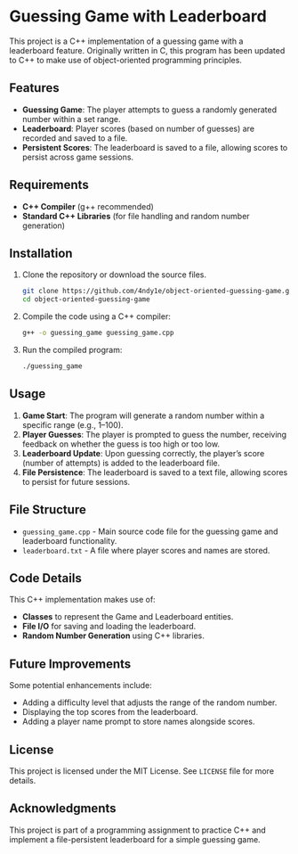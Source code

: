 # Guessing Game with Leaderboard


This project is a C++ implementation of a guessing game with a leaderboard feature. Originally written in C, this program has been updated to C++ to make use of object-oriented programming principles.

## Features

- **Guessing Game**: The player attempts to guess a randomly generated number within a set range.
- **Leaderboard**: Player scores (based on number of guesses) are recorded and saved to a file.
- **Persistent Scores**: The leaderboard is saved to a file, allowing scores to persist across game sessions.

## Requirements

- **C++ Compiler** (g++ recommended)
- **Standard C++ Libraries** (for file handling and random number generation)

## Installation

1. Clone the repository or download the source files.
   ```bash
   git clone https://github.com/4ndy1e/object-oriented-guessing-game.git
   cd object-oriented-guessing-game
   ```

2. Compile the code using a C++ compiler:
   ```bash
   g++ -o guessing_game guessing_game.cpp
   ```

3. Run the compiled program:
   ```bash
   ./guessing_game
   ```

## Usage

1. **Game Start**: The program will generate a random number within a specific range (e.g., 1–100).
2. **Player Guesses**: The player is prompted to guess the number, receiving feedback on whether the guess is too high or too low.
3. **Leaderboard Update**: Upon guessing correctly, the player’s score (number of attempts) is added to the leaderboard file.
4. **File Persistence**: The leaderboard is saved to a text file, allowing scores to persist for future sessions.

## File Structure

- `guessing_game.cpp` - Main source code file for the guessing game and leaderboard functionality.
- `leaderboard.txt` - A file where player scores and names are stored.

## Code Details

This C++ implementation makes use of:

- **Classes** to represent the Game and Leaderboard entities.
- **File I/O** for saving and loading the leaderboard.
- **Random Number Generation** using C++ libraries.

## Future Improvements

Some potential enhancements include:

- Adding a difficulty level that adjusts the range of the random number.
- Displaying the top scores from the leaderboard.
- Adding a player name prompt to store names alongside scores.

## License

This project is licensed under the MIT License. See `LICENSE` file for more details.

## Acknowledgments

This project is part of a programming assignment to practice C++ and implement a file-persistent leaderboard for a simple guessing game.

